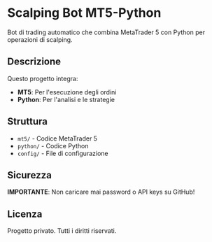 # Scalping Bot MT5-Python

Bot di trading automatico che combina MetaTrader 5 con Python per operazioni di scalping.

## Descrizione

Questo progetto integra:
- **MT5**: Per l'esecuzione degli ordini
- **Python**: Per l'analisi e le strategie

## Struttura

- `mt5/` - Codice MetaTrader 5
- `python/` - Codice Python
- `config/` - File di configurazione

## Sicurezza

**IMPORTANTE**: Non caricare mai password o API keys su GitHub!

## Licenza

Progetto privato. Tutti i diritti riservati.